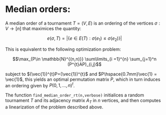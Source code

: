 # Median orders:

A median order of a tournament $T=(V,E)$ is an ordering of the vertices $\sigma:V\to [n]$ that maximices the quantity:

$$e(\sigma,T) = |\{ e\in E(T) : \sigma(e_{1}) \leq \sigma(e_{2}) \}|$$

This is equivalent to the following optimization problem:

$$\max_{P\in \mathbb{N}^{(n,n)}} \sum\limits_{i =1}^{n} \sum_{j=1}^n (P^{t}AP)_{i,j}$$

subject to $(\vec{1})^{t}P=(\vec{1})^{t}$ and $P\hspace{0.7mm}\vec{1} = \vec{1}$, this yields an optimal permutation matrix $P$, which in turn induces an ordering given by $P (0,1,...,n)^t$.

The function ```find_median_order_rt(n,verbose)``` initialices a random tournament $T$ and its adjacency matrix $A_T$ in $n$ vertices, and then computes a linearization of the problem described above.
